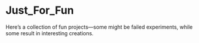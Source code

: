 # Just_For_Fun
Here’s a collection of fun projects—some might be failed experiments, while some result in interesting creations.
